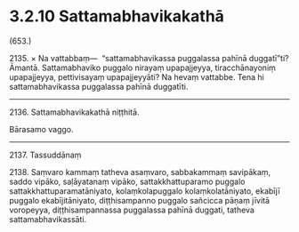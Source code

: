 # 3.2.10 Sattamabhavikakathā

(653.)

2135\. × Na vattabbaṃ—  “sattamabhavikassa puggalassa pahīnā duggatī”ti? Āmantā. Sattamabhaviko puggalo nirayaṃ upapajjeyya, tiracchānayoniṃ upapajjeyya, pettivisayaṃ upapajjeyyāti? Na hevaṃ vattabbe. Tena hi sattamabhavikassa puggalassa pahīnā duggatīti.

---

2136\. Sattamabhavikakathā niṭṭhitā.

Bārasamo vaggo.

---

2137\. Tassuddānaṃ

2138\. Saṃvaro kammaṃ tatheva asaṃvaro, sabbakammaṃ savipākaṃ, saddo vipāko, saḷāyatanaṃ vipāko, sattakkhattuparamo puggalo sattakkhattuparamatāniyato, kolaṃkolapuggalo kolaṃkolatāniyato, ekabījī puggalo ekabījitāniyato, diṭṭhisampanno puggalo sañcicca pāṇaṃ jīvitā voropeyya, diṭṭhisampannassa puggalassa pahīnā duggati, tatheva sattamabhavikassāti.
